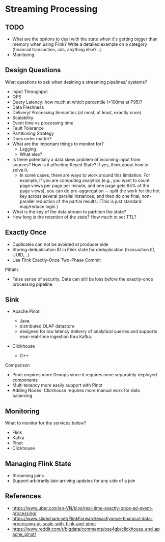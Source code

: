 # Streaming Processing

## TODO
- What are the options to deal with the state when it's getting bigger than memory when using Flink? Write a detailed example on a category (financial transaction, ads, anything else?...)
- Monitoring

## Design Questions
What questions to ask when desining a streaming pipelines/ systems?
- Input Throughput
- QPS
- Query Latency: how much at which percentile (<100ms at P95)?
- Data Freshness
- Delivery/ Processing Semantics (at most, at least, exactly once)
- Scalability
- Event time vs processing time
- Fault Tolerance
- Partitioning Strategy
- Does order matter?
- What are the important things to monitor for?
  - Lagging
  - What else?
- Is there potentially a data skew problem of incoming input from sources? How is it affecting Keyed State? If yes, think about how to solve it.
  - In some cases, there are ways to work around this limitation. For example, if you are computing analytics (e.g., you want to count page views per page per minute, and one page gets 95% of the page views), you can do pre-aggregation -- split the work for the hot key across several parallel instances, and then do one final, non-parallel reduction of the partial results. (This is just standard map/reduce logic.)
- What is the key of the data stream to partition the state?
- How long is the retention of the state? How much to set TTL?

## Exactly Once
- Duplicates can not be avoided at producer side
- Storing deduplication ID in Flink state for deduplication (transaction ID, UUID,...)
- Use Flink Exactly-Once Two-Phase Commit

Pitfalls
- False sense of security. Data can still be loss before the exactly-once processing pipeline.


## Sink
- Apache Pinot
    - Java
    - distributed OLAP datastore
    - designed for low latency delivery of analytical queries and supports near-real-time ingestion thru Kafka.

- Clickhouse
    - C++


Comparison
- Pinot requires more Devops since it requires more separately-deployed components
- Multi tenancy more easily support with Pinot
- Adding Nodes: Clickhouse requires more manual work for data balancing

## Monitoring

What to monitor for the services below?

- Flink
- Kafka
- Pinot
- Clickhouse

## Managing Flink State
- Streaming joins
- Support arbitrarily late-arriving updates for any side of a join

## References
- https://www.uber.com/en-VN/blog/real-time-exactly-once-ad-event-processing/
- https://www.slideshare.net/FlinkForward/exactlyonce-financial-data-processing-at-scale-with-flink-and-pinot
- https://www.reddit.com/r/bigdata/comments/pse4gb/clickhouse_and_apache_pinot/